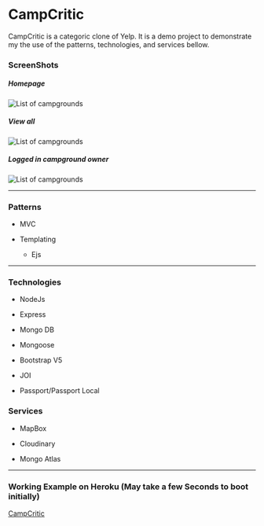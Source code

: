 # CampCritic

CampCritic is a categoric clone of Yelp. It is a demo project to demonstrate
my the use of the patterns, technologies, and services bellow.

### ScreenShots
##### Homepage
![List of campgrounds](https://res.cloudinary.com/dwaenqgi7/image/upload/c_scale,w_943/v1614568022/CampCritic/Screenshots/HomePage_tth7m3.jpg)
##### View all
![List of campgrounds](https://res.cloudinary.com/dwaenqgi7/image/upload/c_scale,w_943/v1614568022/CampCritic/Screenshots/ViewAll_naf9m0.jpg)
##### Logged in campground owner 
![List of campgrounds](https://res.cloudinary.com/dwaenqgi7/image/upload/c_scale,w_943/v1614568021/CampCritic/Screenshots/LoggedInCampgroundOwner_fqluug.jpg)

---

### Patterns
* MVC

* Templating 
    * Ejs
---

### Technologies

* NodeJs

* Express

* Mongo DB

* Mongoose

* Bootstrap V5

* JOI

* Passport/Passport Local

### Services

* MapBox 

* Cloudinary

* Mongo Atlas
---

### Working Example on Heroku (May take a few Seconds to boot initially)

[CampCritic](https://frozen-plains-12452.herokuapp.com/home)
